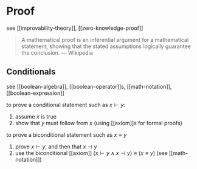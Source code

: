 # Proof

see [[improvability-theory]], [[zero-knowledge-proof]]

> A mathematical proof is an inferential argument for a mathematical statement, showing that the stated assumptions logically guarantee the conclusion. &mdash; Wikipedia

## Conditionals

see [[boolean-algebra]], [[boolean-operator]]s, [[math-notation]], [[boolean-expression]]

to prove a conditional statement such as $x \vdash y$:

1. assume $x$ is true
2. show that $y$ must follow from $x$ (using [[axiom]]s for formal proofs)

to prove a biconditional statement such as $x \equiv y$

1. prove $x \vdash y$, and then that $x \dashv y$
2. use the biconditional [[axiom]] $(x \vdash y \land x \dashv y) \equiv (x \equiv y)$ (see [[math-notation]])
